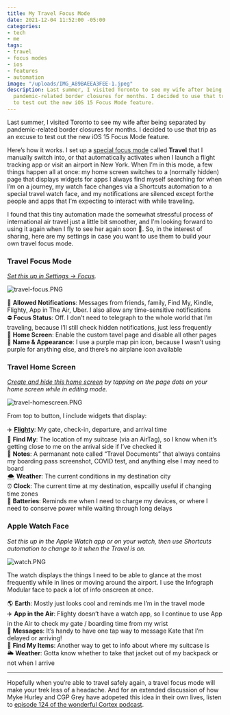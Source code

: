 ```yaml
---
title: My Travel Focus Mode
date: 2021-12-04 11:52:00 -05:00
categories:
- tech
- me
tags:
- travel
- focus modes
- ios
- features
- automation
image: "/uploads/IMG_A89BAEEA3FEE-1.jpeg"
description: Last summer, I visited Toronto to see my wife after being separated by
  pandemic-related border closures for months. I decided to use that trip as an excuse
  to test out the new iOS 15 Focus Mode feature.
---
```


Last summer, I visited Toronto to see my wife after being separated by pandemic-related border closures for months. I decided to use that trip as an excuse to test out the new iOS 15 Focus Mode feature.

Here’s how it works. I set up a [special focus mode](https://twitter.com/mb/status/1429069655629500416) called **Travel** that I manually switch into, or that automatically activates when I launch a flight tracking app or visit an airport in New York. When I’m in this mode, a few things happen all at once: my home screen switches to a (normally hidden) page that displays widgets for apps I always find myself searching for when I’m on a journey, my watch face changes via a Shortcuts automation to a special travel watch face, and my notifications are silenced except forthe people and apps that I’m expecting to interact with while traveling.

I found that this tiny automation made the somewhat stressful process of international air travel just a little bit smoother, and I’m looking forward to using it again when I fly to see her again soon 🤞. So, in the interest of sharing, here are my settings in case you want to use them to build your own travel focus mode.

### Travel Focus Mode
*[Set this up in Settings → Focus](https://support.apple.com/en-us/HT212608).*

![travel-focus.PNG](/uploads/travel-focus.PNG)

🔴 **Allowed Notifications**: Messages from friends, family, Find My, Kindle, Flighty, App in The Air, Uber. I also allow any time-sensitive notifications  
⛔️ **Focus Status**: Off. I don’t need to telegraph to the whole world that I’m traveling, because I’ll still check hidden notifications, just less frequently  
📱 **Home Screen**: Enable the custom tavel page and disable all other pages   
📍 **Name & Appearance**: I use a purple map pin icon, because I wasn’t using purple for anything else, and there’s no airplane icon available  

### Travel Home Screen
*[Create and hide this home screen](https://support.apple.com/en-me/HT211345) by tapping on the page dots on your home screen while in editing mode.*

![travel-homescreen.PNG](/uploads/travel-homescreen.PNG)

From top to button, I include widgets that display:

✈️ **[Flighty](https://www.flightyapp.com)**: My gate, check-in, departure, and arrival time  
🧳 **Find My**: The location of my suitcase (via an AirTag), so I know when it’s getting close to me on the arrival side if I’ve checked it  
📒 **Notes**: A permanant note called “Travel Documents” that always contains my boarding pass screenshot, COVID test, and anything else I may need to board  
🌨 **Weather**: The current conditions in my destination city  
⏰ **Clock**: The current time at my destination, espcailly useful if changing time zones  
🔋 **Batteries**: Reminds me when I need to charge my devices, or where I need to conserve power while waiting through long delays  

### Apple Watch Face
*Set this up in the Apple Watch app or on your watch, then use Shortcuts automation to change to it when the Travel is on.*

![watch.PNG](/uploads/watch.PNG)

The watch displays the things I need to be able to glance at the most frequently while in lines or moving around the airport. I use the Infograph Modular face to pack a lot of info onscreen at once.

🌎 **Earth**: Mostly just looks cool and reminds me I’m in the travel mode  
✈️ **App in the Air**: Flighty doesn’t have a watch app, so I continue to use App in the Air to check my gate / boarding time from my wrist  
💬 **Messages**: It’s handy to have one tap way to message Kate that I’m delayed or arriving!  
🧳 **Find My Items**: Another way to get to info about where my suitcase is  
🌥 **Weather**: Gotta know whether to take that jacket out of my backpack or not when I arrive  

* * * 

Hopefully when you’re able to travel safely again, a travel focus mode will make your trek less of a headache. And for an extended discussion of how Myke Hurley and CGP Grey have adopeted this idea in their own lives, listen to [episode 124 of the wonderful Cortex podcast](https://www.relay.fm/cortex/124).